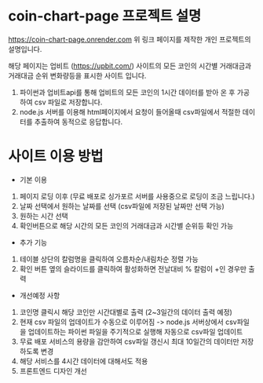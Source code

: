 # coin-chart-page 프로젝트 설명

https://coin-chart-page.onrender.com
위 링크 페이지를 제작한 개인 프로젝트의 설명입니다.

해당 페이지는 업비트 (https://upbit.com/) 사이트의 모든 코인의 시간별 거래대금과 거래대금 순위 변화량등을 표시한 사이트 입니다.

1. 파이썬과 업비트api를 통해 업비트의 모든 코인의 1시간 데이터를 받아 온 후 가공하여 csv 파일로 저장합니다.
2. node.js 서버를 이용해 html페이지에서 요청이 들어올때 csv파일에서 적절한 데이터를 추출하여 동적으로 응답합니다.


# 사이트 이용 방법

- 기본 이용
1. 페이지 로딩 이후 (무료 배포로 싱가포르 서버를 사용중으로 로딩이 조금 느립니다.)
2. 날짜 선택에서 원하는 날짜를 선택 (csv파일에 저장된 날짜만 선택 가능)
3. 원하는 시간 선택
4. 확인버튼으로 해당 시간의 모든 코인의 거래대금과 시간별 순위등 확인 가능

- 추가 기능
1. 테이블 상단의 칼럼명을 클릭하여 오름차순/내림차순 정렬 가능
2. 확인 버튼 옆의 슬라이드를 클릭하여 활성화하면 전날대비 % 칼럼이 +인 경우만 출력

- 개선예정 사항
1. 코인명 클릭시 해당 코인만 시간대별로 출력 (2~3일간의 데이터 출력 예정)
2. 현재 csv 파일의 업데이트가 수동으로 이루어짐 -> node.js 서버상에서 csv파일을 업데이트하는 파이썬 파일을 주기적으로 실행해 자동으로 csv파일 업데이트
3. 무료 배포 서비스의 용량을 감안하여 csv파일 갱신시 최대 10일간의 데이터만 저장하도록 변경
4. 해당 서비스를 4시간 데이터에 대해서도 적용
5. 프론트엔드 디자인 개선
